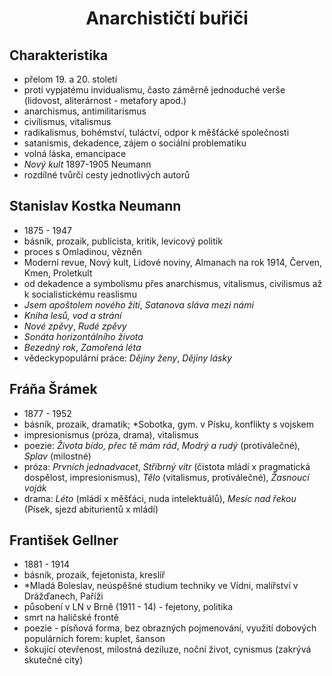 # <div style="text-align: center">Anarchističtí buřiči</div>


## Charakteristika

- přelom 19. a 20. století
- proti vypjatému invidualismu, často záměrně jednoduché verše (lidovost, aliterárnost - metafory apod.)
- anarchismus, antimilitarismus
- civilismus, vitalismus
- radikalismus, bohémství, tuláctví, odpor k měšťácké společnosti
- satanismis, dekadence, zájem o sociální problematiku
- volná láska, emancipace
- *Nový kult* 1897-1905 Neumann
- rozdílné tvůrčí cesty jednotlivých autorů

## Stanislav Kostka Neumann

- 1875 - 1947
- básník, prozaik, publicista, kritik, levicový politik
- proces s Omladinou, vězněn
- Moderní revue, Nový kult, Lidové noviny, Almanach na rok 1914, Červen, Kmen, Proletkult
- od dekadence a symbolismu přes anarchismus, vitalismus, civilismus až k socialistickému reaslismu
- *Jsem apoštolem nového žití*, *Satanova sláva mezi námi*
- *Kniha lesů, vod a strání*
- *Nové zpěvy*, *Rudé zpěvy*
- *Sonáta horizontálního života*
- *Bezedný rok*, *Zamořená léta*
- vědeckypopulární práce: *Dějiny ženy*, *Dějiny lásky*

## Fráňa Šrámek

- 1877 - 1952
- básník, prozaik, dramatik; *Sobotka, gym. v Písku, konflikty s vojskem
- impresionismus (próza, drama), vitalismus
- poezie: *Života bído, přec tě mám rád*, *Modrý a rudý* (protiválečné), *Splav* (milostné)
- próza: *Prvních jednadvacet*, *Stříbrný vítr* (čistota mládí x pragmatická dospělost, impresionismus), *Tělo* (vitalismus, protiválečné), *Žasnoucí voják*
- drama: *Léto* (mládí x měšťáci, nuda intelektuálů), *Mesíc nad řekou* (Písek, sjezd abiturientů x mládí)

## František Gellner
- 1881 - 1914
- básník, prozaik, fejetonista, kreslíř
- *Mladá Boleslav, neúspěšné studium techniky ve Vídni, malířství v Drážďanech, Paříži
- působení v LN v Brně (1911 - 14) - fejetony, politika
- smrt na haličské frontě
- poezie - písňová forma, bez obrazných pojmenování, využití dobových populárních forem: kuplet, šanson
- šokující otevřenost, milostná deziluze, noční život, cynismus (zakrývá skutečné city)